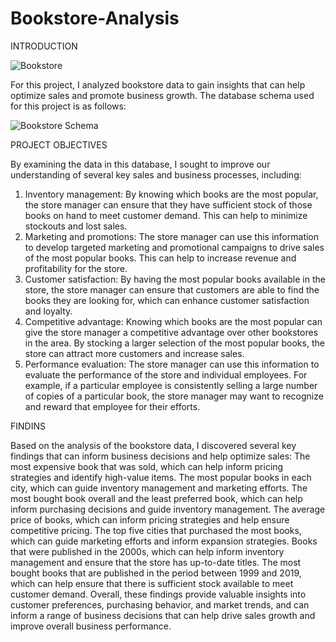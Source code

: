 # Bookstore-Analysis
INTRODUCTION

![Bookstore](https://user-images.githubusercontent.com/126607220/224434272-87592b9c-96ff-4e0d-bb46-acc85509edf7.jpg)

For this project, I analyzed bookstore data to gain insights that can help optimize sales and promote business growth. The database schema used for this project is as follows:

![Bookstore Schema](https://user-images.githubusercontent.com/126607220/224434453-360e16e0-e371-4ff7-b857-e4f1b63b3587.jpg)

PROJECT OBJECTIVES

By examining the data in this database, I sought to improve our understanding of several key sales and business processes, including:
1. Inventory management: By knowing which books are the most popular, the store manager can ensure that they have sufficient stock of those books on hand to meet customer demand. This can help to minimize stockouts and lost sales.
2. Marketing and promotions: The store manager can use this information to develop targeted marketing and promotional campaigns to drive sales of the most popular books. This can help to increase revenue and profitability for the store.
3. Customer satisfaction: By having the most popular books available in the store, the store manager can ensure that customers are able to find the books they are looking for, which can enhance customer satisfaction and loyalty.
4. Competitive advantage: Knowing which books are the most popular can give the store manager a competitive advantage over other bookstores in the area. By stocking a larger selection of the most popular books, the store can attract more customers and increase sales.
5. Performance evaluation: The store manager can use this information to evaluate the performance of the store and individual employees. For example, if a particular employee is consistently selling a large number of copies of a particular book, the store manager may want to recognize and reward that employee for their efforts.

FINDINS

Based on the analysis of the bookstore data, I discovered several key findings that can inform business decisions and help optimize sales:
The most expensive book that was sold, which can help inform pricing strategies and identify high-value items.
The most popular books in each city, which can guide inventory management and marketing efforts.
The most bought book overall and the least preferred book, which can help inform purchasing decisions and guide inventory management.
The average price of books, which can inform pricing strategies and help ensure competitive pricing.
The top five cities that purchased the most books, which can guide marketing efforts and inform expansion strategies.
Books that were published in the 2000s, which can help inform inventory management and ensure that the store has up-to-date titles.
The most bought books that are published in the period between 1999 and 2019, which can help ensure that there is sufficient stock available to meet customer demand.
Overall, these findings provide valuable insights into customer preferences, purchasing behavior, and market trends, and can inform a range of business decisions that can help drive sales growth and improve overall business performance.
